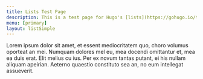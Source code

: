 ```yaml
---
title: Lists Test Page
description: This is a test page for Hugo's [lists](https://gohugo.io/templates/lists/). W210 supports two list formats, `default` and `listSimple`. See the subordinate pages for examples.
menu: [primary]
layout: listSimple
---
```


Lorem ipsum dolor sit amet, et essent mediocritatem quo, choro volumus oporteat an mei. Numquam dolores mel eu, mea docendi omittantur et, mea ea duis erat. Elit melius cu ius. Per ex novum tantas putant, ei his nullam aliquam apeirian. Aeterno quaestio constituto sea an, no eum intellegat assueverit.